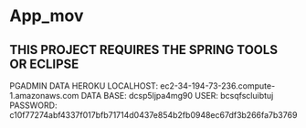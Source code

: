 # App_mov
THIS PROJECT REQUIRES THE SPRING TOOLS OR ECLIPSE 
-----------------
PGADMIN 
DATA HEROKU
LOCALHOST: ec2-34-194-73-236.compute-1.amazonaws.com
DATA BASE: dcsp5ljpa4mg90
USER: bcsqfscluibtuj
PASSWORD: c10f77274abf4337f017bfb71714d0437e854b2fb0948ec67df3b266fa7b3769

